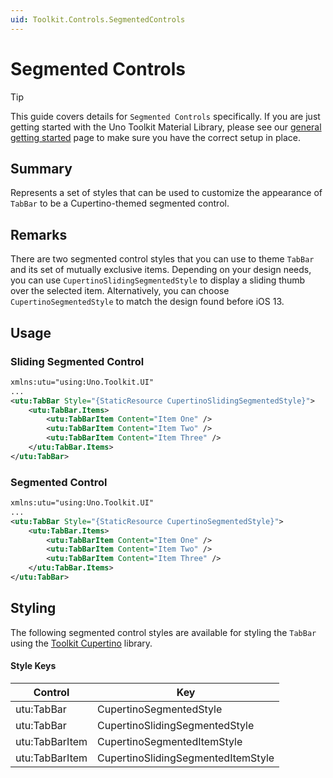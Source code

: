 ```yaml
---
uid: Toolkit.Controls.SegmentedControls
---
```

# Segmented Controls

> [!TIP] 
> This guide covers details for `Segmented Controls` specifically. If you are just getting started with the Uno Toolkit Material Library, please see our [general getting started](xref:Toolkit.GettingStarted) page to make sure you have the correct setup in place.

## Summary

Represents a set of styles that can be used to customize the appearance of `TabBar` to be a Cupertino-themed segmented control.

## Remarks

There are two segmented control styles that you can use to theme `TabBar` and its set of mutually exclusive items. Depending on your design needs, you can use `CupertinoSlidingSegmentedStyle` to display a sliding thumb over the selected item. Alternatively, you can choose `CupertinoSegmentedStyle` to match the design found before iOS 13.

## Usage

### Sliding Segmented Control

```xml
xmlns:utu="using:Uno.Toolkit.UI"
...
<utu:TabBar Style="{StaticResource CupertinoSlidingSegmentedStyle}">
	<utu:TabBar.Items>
		<utu:TabBarItem Content="Item One" />
		<utu:TabBarItem Content="Item Two" />
		<utu:TabBarItem Content="Item Three" />
	</utu:TabBar.Items>
</utu:TabBar>
```

### Segmented Control

```xml
xmlns:utu="using:Uno.Toolkit.UI"
...
<utu:TabBar Style="{StaticResource CupertinoSegmentedStyle}">
	<utu:TabBar.Items>
		<utu:TabBarItem Content="Item One" />
		<utu:TabBarItem Content="Item Two" />
		<utu:TabBarItem Content="Item Three" />
	</utu:TabBar.Items>
</utu:TabBar>
```

## Styling

The following segmented control styles are available for styling the `TabBar` using the [Toolkit Cupertino](xref:Toolkit.GettingStarted.Cupertino) library.

#### Style Keys

Control|Key
-|-
utu:TabBar|CupertinoSegmentedStyle|
utu:TabBar|CupertinoSlidingSegmentedStyle|
utu:TabBarItem|CupertinoSegmentedItemStyle|
utu:TabBarItem|CupertinoSlidingSegmentedItemStyle|
